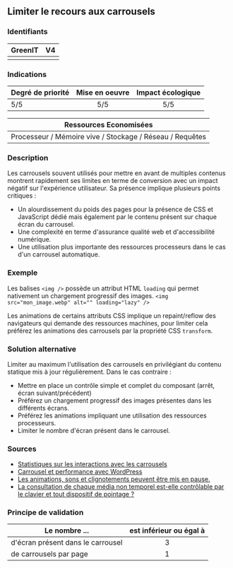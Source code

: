 ## Limiter le recours aux carrousels

### Identifiants

| GreenIT | V4  |
| :-----: | :-: |
|         |     |

### Indications

| Degré de priorité | Mise en oeuvre | Impact écologique |
| ----------------- | :------------: | :---------------: |
| 5/5               | 5/5            | 5/5               |

|  Ressources Economisées   |
| :-----------------------: |
| Processeur / Mémoire vive / Stockage / Réseau / Requêtes |

### Description

Les carrousels souvent utilisés pour mettre en avant de multiples contenus montrent rapidement ses limites en terme de conversion avec un impact négatif sur l'expérience utilisateur. Sa présence implique plusieurs points critiques :
- Un alourdissement du poids des pages pour la présence de CSS et JavaScript dédié mais également par le contenu présent sur chaque écran du carrousel.
- Une complexité en terme d'assurance qualité web et d'accessibilité numérique.
- Une utilisation plus importante des ressources processeurs dans le cas d'un carrousel automatique.

### Exemple

Les balises `<img />` possède un attribut HTML `loading` qui permet nativement un chargement progressif des images.
`<img src="mon_image.webp" alt="" loading="lazy" />`

Les animations de certains attributs CSS implique un repaint/reflow des navigateurs qui demande des ressources machines, pour limiter cela préférez les animations des carrousels par la propriété CSS `transform`.


### Solution alternative

Limiter au maximum l'utilisation des carrousels en privilégiant du contenu statique mis à jour régulièrement.
Dans le cas contraire :
- Mettre en place un contrôle simple et complet du composant (arrêt, écran suivant/précédent)
- Préférez un chargement progressif des images présentes dans les différents écrans.
- Préférez les animations impliquant une utilisation des ressources processeurs.
- Limiter le nombre d'écran présent dans le carrousel.


### Sources

- [Statistiques sur les interactions avec les carrousels](https://erikrunyon.com/2013/07/carousel-interaction-stats/)
- [Carrousel et performance avec WordPress](https://wp-rocket.me/blog/why-you-shouldnt-use-a-slider-on-wordpress-and-other-performance-bad-practices/)
- [Les animations, sons et clignotements peuvent être mis en pause.](https://checklists.opquast.com/fr/assurance-qualite-web/les-animations-sons-et-clignotements-peuvent-etre-mis-en-pause)
- [La consultation de chaque média non temporel est-elle contrôlable par le clavier et tout dispositif de pointage ?](https://www.numerique.gouv.fr/publications/rgaa-accessibilite/methode-rgaa/criteres/#crit-4-12)

### Principe de validation

| Le nombre ... | est inférieur ou égal à |
| ------------- | :---------------------: |
| d'écran présent dans le carrousel  | 3 |
| de carrousels par page | 1 |

